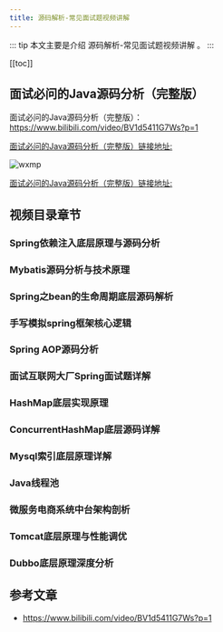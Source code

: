 ```yaml
---
title: 源码解析-常见面试题视频讲解
---
```


::: tip
本文主要是介绍 源码解析-常见面试题视频讲解 。
:::

[[toc]]

## 面试必问的Java源码分析（完整版）

面试必问的Java源码分析（完整版）： https://www.bilibili.com/video/BV1d5411G7Ws?p=1

[面试必问的Java源码分析（完整版）链接地址:](https://www.bilibili.com/video/BV1d5411G7Ws?p=1)

<img class= "zoom-custom-imgs" :src="$withBase('/assets/img/post/sourcecode/recommendvideo-1.png')" alt="wxmp">

[面试必问的Java源码分析（完整版）链接地址:](https://www.bilibili.com/video/BV1d5411G7Ws?p=1)


## 视频目录章节

### Spring依赖注入底层原理与源码分析

### Mybatis源码分析与技术原理

### Spring之bean的生命周期底层源码解析

### 手写模拟spring框架核心逻辑

### Spring AOP源码分析

### 面试互联网大厂Spring面试题详解

### HashMap底层实现原理

### ConcurrentHashMap底层源码详解

### Mysql索引底层原理详解

### Java线程池

### 微服务电商系统中台架构剖析

### Tomcat底层原理与性能调优

### Dubbo底层原理深度分析


## 参考文章
* https://www.bilibili.com/video/BV1d5411G7Ws?p=1